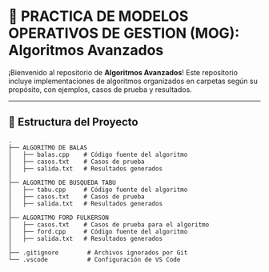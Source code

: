 # 🚀 PRACTICA DE MODELOS OPERATIVOS DE GESTION (MOG): Algoritmos Avanzados

¡Bienvenido al repositorio de **Algoritmos Avanzados**! Este repositorio incluye implementaciones de algoritmos organizados en carpetas según su propósito, con ejemplos, casos de prueba y resultados.

---

## 🌟 Estructura del Proyecto

```plaintext
.
├── ALGORITMO DE BALAS
│   ├── balas.cpp    # Código fuente del algoritmo
│   ├── casos.txt    # Casos de prueba
│   ├── salida.txt   # Resultados generados
│
├── ALGORITMO DE BUSQUEDA TABU
│   ├── tabu.cpp     # Código fuente del algoritmo
│   ├── casos.txt    # Casos de prueba
│   ├── salida.txt   # Resultados generados
│
├── ALGORITMO FORD FULKERSON
│   ├── casos.txt    # Casos de prueba para el algoritmo
│   ├── ford.cpp     # Código fuente del algoritmo
│   ├── salida.txt   # Resultados generados
│
├── .gitignore        # Archivos ignorados por Git
└── .vscode           # Configuración de VS Code
